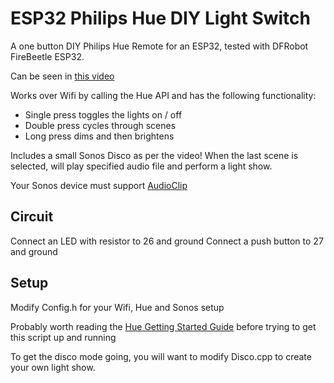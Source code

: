 # ESP32 Philips Hue DIY Light Switch

A one button DIY Philips Hue Remote for an ESP32, tested with DFRobot FireBeetle ESP32.

Can be seen in [this video](https://youtu.be/HGSPCLT5efM)

Works over Wifi by calling the Hue API and has the following functionality:
 * Single press toggles the lights on / off
 * Double press cycles through scenes
 * Long press dims and then brightens

Includes a small Sonos Disco as per the video! When the last scene is selected, will play specified audio file and
perform a light show.

Your Sonos device must support [AudioClip](https://developer.sonos.com/reference/control-api/audioclip/) 

## Circuit

Connect an LED with resistor to 26 and ground
Connect a push button to 27 and ground

## Setup

Modify Config.h for your Wifi, Hue and Sonos setup

Probably worth reading the [Hue Getting Started Guide](https://developers.meethue.com/develop/get-started-2/) before trying to get this script up and running

To get the disco mode going, you will want to modify Disco.cpp to create your own light show.